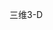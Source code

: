 <span data-ttu-id="aaca8-101">三维</span><span class="sxs-lookup"><span data-stu-id="aaca8-101">3-D</span></span>